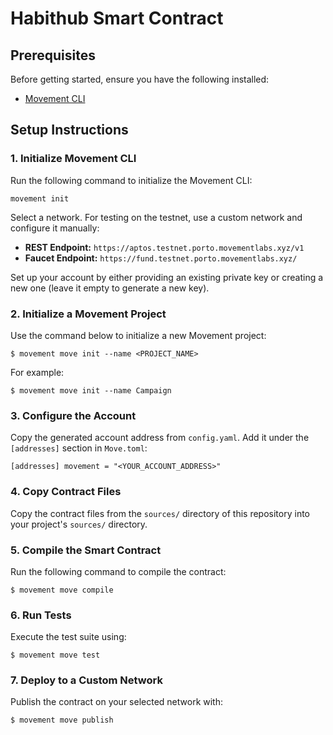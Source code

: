 # Habithub Smart Contract  

## Prerequisites  

Before getting started, ensure you have the following installed:  

- [Movement CLI](https://github.com/movementlabs/movement)  

## Setup Instructions  

### 1. Initialize Movement CLI  

Run the following command to initialize the Movement CLI:  
```
movement init
```

Select a network. For testing on the testnet, use a custom network and configure it manually:  

- **REST Endpoint:** `https://aptos.testnet.porto.movementlabs.xyz/v1`  
- **Faucet Endpoint:** `https://fund.testnet.porto.movementlabs.xyz/`  

Set up your account by either providing an existing private key or creating a new one (leave it empty to generate a new key).  

### 2. Initialize a Movement Project  

Use the command below to initialize a new Movement project:  
```
$ movement move init --name <PROJECT_NAME>
```

For example:
```
$ movement move init --name Campaign
```

### 3. Configure the Account  

Copy the generated account address from `config.yaml`. Add it under the `[addresses]` section in `Move.toml`:  
```
[addresses] movement = "<YOUR_ACCOUNT_ADDRESS>"
```


### 4. Copy Contract Files  

Copy the contract files from the `sources/` directory of this repository into your project's `sources/` directory.  

### 5. Compile the Smart Contract  

Run the following command to compile the contract:  
```
$ movement move compile
```


### 6. Run Tests  

Execute the test suite using:  
```
$ movement move test
```


### 7. Deploy to a Custom Network  

Publish the contract on your selected network with:  
```
$ movement move publish
```
